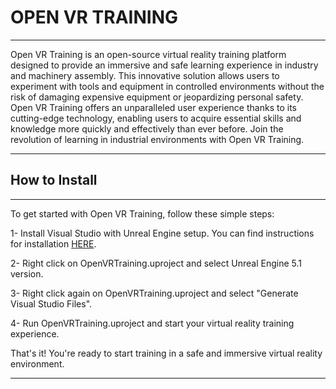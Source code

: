 # OPEN VR TRAINING 
---
Open VR Training is an open-source virtual reality training platform designed to provide an immersive and safe learning experience in industry and machinery assembly. This innovative solution allows users to experiment with tools and equipment in controlled environments without the risk of damaging expensive equipment or jeopardizing personal safety. Open VR Training offers an unparalleled user experience thanks to its cutting-edge technology, enabling users to acquire essential skills and knowledge more quickly and effectively than ever before. Join the revolution of learning in industrial environments with Open VR Training.

---
## How to Install
---
To get started with Open VR Training, follow these simple steps:

1- Install Visual Studio with Unreal Engine setup. You can find instructions for installation [HERE](https://docs.unrealengine.com/latest/INT/Programming/Development/VisualStudioSetup/).

2- Right click on OpenVRTraining.uproject and select Unreal Engine 5.1 version.

3- Right click again on OpenVRTraining.uproject and select "Generate Visual Studio Files".

4- Run OpenVRTraining.uproject and start your virtual reality training experience.

That's it! You're ready to start training in a safe and immersive virtual reality environment.

---